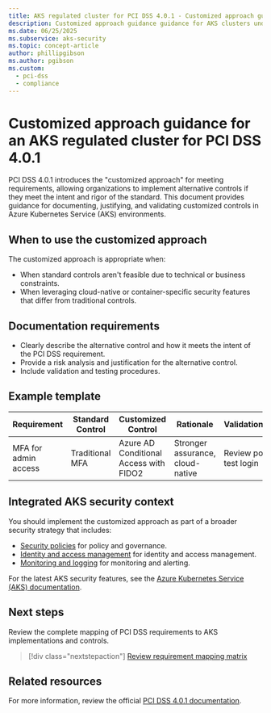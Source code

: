 ```yaml
---
title: AKS regulated cluster for PCI DSS 4.0.1 - Customized approach guidance
description: Customized approach guidance guidance for AKS clusters under PCI DSS 4.0.1.
ms.date: 06/25/2025
ms.subservice: aks-security
ms.topic: concept-article
author: phillipgibson
ms.author: pgibson
ms.custom:
  - pci-dss
  - compliance
---
```


# Customized approach guidance for an AKS regulated cluster for PCI DSS 4.0.1

PCI DSS 4.0.1 introduces the "customized approach" for meeting requirements, allowing organizations to implement alternative controls if they meet the intent and rigor of the standard. This document provides guidance for documenting, justifying, and validating customized controls in Azure Kubernetes Service (AKS) environments.

## When to use the customized approach

The customized approach is appropriate when:

- When standard controls aren't feasible due to technical or business constraints.
- When leveraging cloud-native or container-specific security features that differ from traditional controls.

## Documentation requirements

- Clearly describe the alternative control and how it meets the intent of the PCI DSS requirement.
- Provide a risk analysis and justification for the alternative control.
- Include validation and testing procedures.

## Example template

| Requirement | Standard Control | Customized Control | Rationale | Validation/Test |
|-------------|-----------------|-------------------|-----------|----------------|
| MFA for admin access | Traditional MFA | Azure AD Conditional Access with FIDO2 | Stronger assurance, cloud-native | Review policy, test login |

## Integrated AKS security context

You should implement the customized approach as part of a broader security strategy that includes:

- [Security policies](pci-policy.md) for policy and governance.
- [Identity and access management](pci-identity.md) for identity and access management.
- [Monitoring and logging](pci-monitor.md) for monitoring and alerting.

For the latest AKS security features, see the [Azure Kubernetes Service (AKS) documentation](/azure/aks/).

## Next steps

Review the complete mapping of PCI DSS requirements to AKS implementations and controls.

> [!div class="nextstepaction"]
> [Review requirement mapping matrix](pci-requirement-mapping-matrix.md)

## Related resources

For more information, review the official [PCI DSS 4.0.1 documentation](https://www.pcisecuritystandards.org/).
